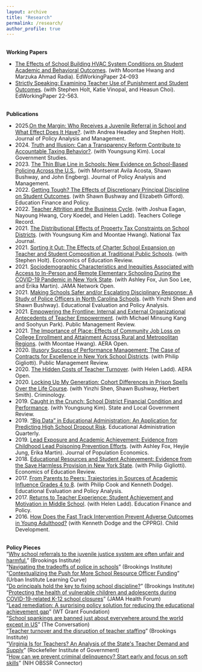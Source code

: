 ```yaml
---
layout: archive
title: "Research"
permalink: /research/
author_profile: true
---
```


<br><b>Working Papers</b>
<ul>
<li><a href="https://edworkingpapers.com/ai24-1093">The Effects of School Building HVAC System Conditions on Student Academic and Behavioral Outcomes</a>. (with Moontae Hwang and Marzuka Ahmad Radia). EdWorkingPaper 24-093</li>

<li><a href="https://www.edworkingpapers.com/ai22-563">Strictly Speaking: Examining Teacher Use of Punishment and Student Outcomes</a>. (with Stephen Holt, Katie Vinopal, and Heasun Choi). EdWorkingPaper 22-563.</li>
</ul>

<br><b>Publications</b>
<ul>
<li>2025.<a href="https://onlinelibrary.wiley.com/doi/10.1002/pam.70009">On the Margin: Who Receives a Juvenile Referral in School and What Effect Does It Have?</a>. (with Andrea Headley and Stephen Holt). Journal of Policy Analysis and Management.</li>
<li>2024. <a href="https://www.tandfonline.com/doi/abs/10.1080/03003930.2024.2379584">Truth and Illusion: Can a Transparency Reform Contribute to Accountable Taxing Behavior?</a>. (with Youngsung Kim). Local Government Studies.</li>
<li>2023. <a href="https://www.edworkingpapers.com/ai21-476">The Thin Blue Line in Schools: New Evidence on School-Based Policing Across the U.S.</a>. (with Montserrat Avila Acosta, Shawn Bushway, and John Engberg). Journal of Policy Analysis and Management.</li>
<li>2022. <a href="https://direct.mit.edu/edfp/article-abstract/17/2/255/97147/Getting-Tough-The-Effects-of-Discretionary?redirectedFrom=fulltext">Getting Tough? The Effects of Discretionary Principal Discipline on Student Outcomes</a>. (with Shawn Bushway and Elizabeth Gifford). Education Finance and Policy.</li>
<li>2022. <a href="https://journals.sagepub.com/pb-assets/cmscontent/TCZ/Research\%20Notes\%20Collection/2022\%20Research\%20Notes/KoedelResearchNote-1657045508.pdf">Teacher Attrition and the Business Cycle</a>. (with Joshua Eagan, Nayoung Hwang, Cory Koedel, and Helen Ladd). Teachers College Record.</li>
<li>2021. <a href="https://www.journals.uchicago.edu/doi/10.1086/716231">The Distributional Effects of Property Tax Constraints on School Districts</a>. (with Youngsung Kim and Moontae Hwang). National Tax Journal.</li>
<li>2021. <a href="https://www.sciencedirect.com/science/article/pii/S0272775721000182">Sorting it Out: The Effects of Charter School Expansion on Teacher and Student Composition at Traditional Public Schools</a>. (with Stephen Holt). Economics of Education Review.</li>
<li>2021. <a href="https://jamanetwork.com/journals/jamanetworkopen/fullarticle/2781960">Sociodemographic Characteristics and Inequities Associated with Access to In-Person and Remote Elementary Schooling During the COVID-19 Pandemic in New York State</a>. (with Ashley Fox, Jun Soo Lee, and Erika Martin). JAMA Network Open.</li>
<li>2021. <a href="https://journals.sagepub.com/doi/abs/10.3102/01623737211006409">Making Schools Safer and/or Escalating Disciplinary Response: A Study of Police Officers in North Carolina Schools</a>. (with Yinzhi Shen and Shawn Bushway). Educational Evaluation and Policy Analysis.</li>
<li>2021. <a href="https://www.tandfonline.com/doi/abs/10.1080/14719037.2021.1919185">Empowering the Frontline: Internal and External Organizational Antecedents of Teacher Empowerment</a>. (with Michael Minsung Kang and Soohyun Park). Public Management Review.</li>
<li>2021. <a href="https://journals.sagepub.com/doi/full/10.1177/2332858421997170">The Importance of Place: Effects of Community Job Loss on College Enrollment and Attainment Across Rural and Metropolitan Regions</a>. (with Moontae Hwang). AERA Open.</li>
<li>2020. <a href="https://www.tandfonline.com/doi/abs/10.1080/14719037.2020.1825779?journalCode=rpxm20">Illusory Success of Performance Management: The Case of Contracts for Excellence in New York School Districts</a>. (with Philip Gigliotti). Public Management Review.</li>
<li>2020. <a href="https://journals.sagepub.com/doi/full/10.1177/2332858420905812">The Hidden Costs of Teacher Turnover</a>. (with Helen Ladd). AERA Open.</li>
<li>2020. <a href="https://onlinelibrary.wiley.com/doi/abs/10.1111/1745-9125.12256">Locking Up My Generation: Cohort Differences in Prison Spells Over the Life Course</a>. (with Yinzhi Shen, Shawn Bushway, Herbert Smith). Criminology.</li>
<li>2019. <a href="https://journals.sagepub.com/doi/abs/10.1177/0160323X19892047?journalCode=slgb">Caught in the Crunch: School District Financial Condition and Performance</a>. (with Youngsung Kim). State and Local Government Review.</li> 
<li>2019. <a href="https://journals.sagepub.com/doi/abs/10.1177/0013161X18799439">“Big Data” in Educational Administration: An Application for Predicting High School Dropout Risk</a>. Educational Administration Quarterly.</li>
<li>2019. <a href="https://link.springer.com/article/10.1007/s00148-018-0707-y">Lead Exposure and Academic Achievement: Evidence from Childhood Lead Poisoning Prevention Efforts</a>. (with Ashley Fox, Heyjie Jung, Erika Martin). Journal of Population Economics.</li> 
<li>2018. <a href="https://www.sciencedirect.com/science/article/abs/pii/S0272775718302012">Educational Resources and Student Achievement: Evidence from the Save Harmless Provision in New York State</a>. (with Philip Gigliotti). Economics of Education Review.</li>
<li>2017. <a href="https://journals.sagepub.com/doi/abs/10.3102/0162373717708335">From Parents to Peers: Trajectories in Sources of Academic Influence Grades 4 to 8</a>. (with Philip Cook and Kenneth Dodge). Educational Evaluation and Policy Analysis.</li>
<li>2017. <a href="https://www.mitpressjournals.org/doi/abs/10.1162/EDFP_a_00194">Returns to Teacher Experience: Student Achievement and Motivation in Middle School</a>. (with Helen Ladd). Education Finance and Policy.</li> 
<li>2016. <a href="https://www.ncbi.nlm.nih.gov/pmc/articles/PMC4809761/">How Does the Fast Track Intervention Prevent Adverse Outcomes in Young Adulthood?</a> (with Kenneth Dodge and the CPPRG). Child Development.</li>
</ul>

<br><b>Policy Pieces</b>
<br>“<a href="https://www.brookings.edu/articles/why-school-referrals-to-the-juvenile-justice-system-are-often-unfair-and-harmful/">Why school referrals to the juvenile justice system are often unfair and harmful.</a>” (Brookings Institute)
<br>“<a href="https://www.brookings.edu/articles/navigating-the-tradeoffs-of-police-in-schools/">Navigating the tradeoffs of police in schools</a>” (Brookings Institute)
<br>“<a href="https://www.urban.org/research/publication/contextualizing-push-more-school-resource-officer-funding/">Contextualizing the Push for More School Resource Officer Funding</a>” (Urban Institute Learning Curve)
<br>“<a href="https://www.brookings.edu/blog/brown-center-chalkboard/2021/06/14/do-principals-hold-the-key-to-fixing-school-discipline/">Do principals hold the key to fixing school discipline?</a>” (Brookings Institute)
<br>“<a href="https://jamanetwork.com/channels/health-forum/fullarticle/2767411">Protecting the health of vulnerable children and adolescents during COVID-19-related K-12 school closures</a>” (JAMA Health Forum)
<br>“<a href="http://wtgrantfoundation.org/lead-remediation-a-surprising-policy-solution-for-reducing-the-educational-achievement-gap">Lead remediation: A surprising policy solution for reducing the educational achievement gap</a>” (WT Grant Foundation)
<br>“<a href="https://theconversation.com/school-spankings-are-banned-just-about-everywhere-around-the-world-except-in-us-118236">School spankings are banned just about everywhere around the world except in US</a>” (The Conversation)
<br>“<a href="https://www.brookings.edu/blog/brown-center-chalkboard/2019/04/29/teacher-turnover-and-the-disruption-of-teacher-staffing/">Teacher turnover and the disruption of teacher staffing</a>” (Brookings Institute)
<br>“<a href="https://rockinst.org/wp-content/uploads/2018/11/11-19-18-Virginia-Supply-and-Demand-Report.pdf">Virginia Is for Teachers? An Analysis of the State's Teacher Demand and Supply</a>” (Rockefeller Institute of Government)
<br>“<a href="https://obssr.od.nih.gov/how-can-we-prevent-criminal-delinquency-start-early-and-focus-on-soft-skills/">How can we prevent criminal delinquency? Start early and focus on soft skills</a>” (NIH OBSSR Connector)

